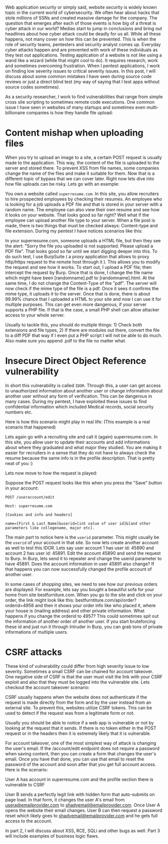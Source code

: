 Web application security or simply said, website security is widely known topic in the current world of cybersecurity. We often hear about hacks that stole millions of SSNs and created massive damage for the company. The question that emerges after each of those events is how big of a threat is cyber attack in our world? Medias start to jump in conclusions and bring out headlines about how cyber attack could be deadly for us all. While all these happens, not many cover on how this can be prevented. This is when the role of security teams, pentesters and security analyst comes up. Everyday cyber attacks happen and are prevented with work of these individuals as they test out applications. Testing application of a website is not like using a wand like a wizard (while that might cool to do). It requires research, work and sometimes overcoming frustration. When I pentest applications, I work on finding low severity issues to critical severity issues. In this post, I will discuss about some common mistakes I have seen during source code reviews or just a direct blind test (my way of saying that I test apps without source codes sometimes).

As a security researcher, I work to find vulnerabilities that range from simple cross site scripting to sometimes remote code executions. One common issue I have seen in websites of many startups and sometimes even multi-billionaire companies is how they handle file upload:

# Content mishap when uploading files

When you try to upload an image to a site, a certain POST request is usually made to the application. This way, the content of the file is uploaded to the server and stored there. To prevent XSS from file names, some companies change the name of the files and make it suitable for them. Now that is a different topic of bypass that we can cover later. Right now lets dive into how file uploads can be risky. Lets go with an example:

You own a website called `superresume.com`. In this site, you allow recruiters to hire prospected employees by checking their resumes. An employee who is looking for a job uploads a PDF file and that is stored in your server with a random name. The employee can also view their own resume and see how it looks on your website. That looks good so far right? Well what if the employee can upload another file type to your server. When a file post is made, there is two things that must be checked always: Content-type and file extension. During my pentest I have notices scenarios like this:

In your superresume.com, someone uploads a HTML file, but then they see the alert: "Sorry the file you uploaded is not supported. Please upload a PDF file". That looks good so far until we start digging deeper into this. To do such test, I use BurpSuite ( a proxy application that allows to proxy http/https request to the remote host through it ). This allows you to modify the request and see how it works. To start out, I upload a PDF file; then intercept the request by Burp. Once that is done, I change the file name which might have been [randomname].pdf to [randomname].html. At the same time, I do not change the Content-Type of the "pdf". The server will now check if the mime type of the file is a pdf. Once it sees it confirms the mime type, it uploads it to the server. Once that is done, there is about 99.99% chance that I uploaded a HTML to your site and now I can use it for multiple purposes. This can get even more dangerous, if your server supports a PHP file. If that is the case, a small PHP shell can allow attacker access to your whole server.

Usually to tackle this, you should do multiple things: 1) Check both extensions and file types, 2) If there are modules out there, convert the file to a diff PDF that way if I even put a PHP script I will not be able to do much. Also make sure you append .pdf to the file no matter what.

# Insecure Direct Object Reference vulnerability

In short this vulnerability is called `IDOR`. Through this, a user can get access to unauthorized information about another user or change information about another user without any form of verification. This can be dangerous in many cases. During my pentest, I have exploited these issues to find confidential information which included Medical records, social security numbers etc.

Here is how this scenario might play in real life: (This example is a real scenario that happened)

Lets again go with a recruiting site and call it (again) superresume.com. In this site, you allow user to update their accounts and add informations about where they graduated and what major they studied. You are making it easier for recruiters in a sense that they do not have to always check the resume because the same info is in the profile description. That is pretty neat of you :)

Lets now move to how the request is played:

Suppose the POST request looks like this when you press the "Save" button in your account:

```
POST /useraccount/edit

Host: superresume.com

[Cookies and info and headers]

name=[First & Last Name]&userid=[int value of user id]&[and other parameters like collegename, major etc].
```

The main part to notice here is the `userid` parameter. This might usually be the `userid` of your account in that site. So now lets create another account as well to test this IDOR. Lets say user account 1 has user id: 45890 and account 2 has user id: 45891. Edit the account 45890 and send the request to Burp. In Burp, lets send it to repeater and change the userid parameter to have 45891. Does the account information in user 45891 also change? If that happens you can now successfully changed the profile account of another user.

In some cases of shopping sites, we need to see how our previous orders are displayed. For example, lets say you bought a beautiful sofa for your home from site bestfurniture.com. When you go to the site and click on your order, the link might look like this: bestfurntiture.com/api/order?orderid=4958 and then it shows your order info like who placed it, where your house is (mailing address) and other private information. What happens if you change the orderid to 4957? This could sometimes spit out the information of another order of another user. If you start bruteforcing these id and just run it through Intruder in Burp, you can grab tons of private informations of multiple users.

# CSRF attacks

These kind of vulnerability could differ from high severity issue to low severity. Sometimes a small CSRF can be chained for account takeover. One negative side of CSRF is that the user must visit the link with your CSRF exploit and also that they must be logged into the vulnerable site. Lets checkout the account takeover scenario:

CSRF usually happens when the website does not authenticate if the request is made directly from the form and by the user instead from an external site. To prevent this, websites utilize CSRF tokens. This can be used to detect if the request was from a legitimate form or not.

Usually you should be able to notice if a web app is vulnerable or not by looking at the request that it sends. If there is no token either in the POST request or in the headers then it is extremely likely that it is vulnerable.

For account takeover, one of the most simplest way of attack is changing the user's email. If the /account/edit endpoint does not require a password when saving content, then you can create a form that changes the user's email. Once you have that done, you can use that email to reset the password of the account and soon after that you get full account access. Here is the scenario:

User A has account in superresume.com and the profile section there is vulnerable to CSRF

User B sends a perfectly legit link with hidden form that auto-submits on page load. In that form, it changes the user A's email from usera@emailprovider.com to shadyemail@emailprovider.com. Once User A opens the website their email changes. User B can then request a password reset which likely goes to shadyemail@emailprovider.com and he gets full access to the account.

In part 2, I will discuss about XSS, RCE, SQLi and other bugs as well. Part 3 will include examples of business logic flaws.
